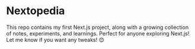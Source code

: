 # Nextopedia
This repo contains my first Next.js project, along with a growing collection of notes, experiments, and learnings. Perfect for anyone exploring Next.js!  Let me know if you want any tweaks! 😊
